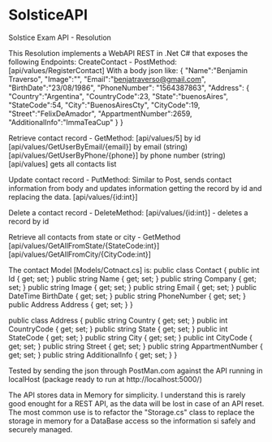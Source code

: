 # SolsticeAPI
Solstice Exam API - Resolution

This Resolution implements a WebAPI REST in .Net C# that exposes the following Endpoints:
CreateContact - PostMethod: [api/values/RegisterContact]
With a body json like:
{
"Name":"Benjamin Traverso",
"Image":"",
"Email":"benjatraverso@gmail.com",
"BirthDate":"23/08/1986",
"PhoneNumber": "1564387863",
"Address": {
	"Country":"Argentina",
	"CountryCode":23,
	"State":"buenosAires",
	"StateCode":54,
	"City":"BuenosAiresCty",
	"CityCode":19,
	"Street":"FelixDeAmador",
	"AppartmentNumber":2659,
	"AdditionalInfo":"ImmaTeaCup"
	}
}

Retrieve contact record - GetMethod: 
[api/values/5] by id
[api/values/GetUserByEmail/{email}] by email (string)
[api/values/GetUserByPhone/{phone}] by phone number (string)
[api/values] gets all contacts list

Update contact record - PutMethod:
Similar to Post, sends contact information from body and updates information getting the record by id and replacing the data.
[api/values/{id:int}]

Delete a contact record - DeleteMethod:
[api/values/{id:int}] - deletes a record by id

Retrieve all contacts from state or city - GetMethod
[api/values/GetAllFromState/{StateCode:int}] 
[api/values/GetAllFromCity/{CityCode:int}]

The contact Model [Models/Cotnact.cs] is:
public class Contact
{
    public int Id { get; set; }
    public string Name { get; set; }
    public string Company { get; set; }
    public string Image { get; set; }
    public string Email { get; set; }
    public DateTime BirthDate { get; set; }
    public string PhoneNumber { get; set; }
    public Address Address { get; set; }
}

public class Address
{
    public string Country { get; set; }
    public int CountryCode { get; set; }
    public string State { get; set; }
    public int StateCode { get; set; }
    public string City { get; set; }
    public int CityCode { get; set; }
    public string Street { get; set; }
    public string AppartmentNumber { get; set; }
    public string AdditionalInfo { get; set; }
}

Tested by sending the json through PostMan.com against the API running in localHost (package ready to run at http://localhost:5000/)

The API stores data in Memory for simplicity. I understand this is rarely good enought for a REST API, as the data will be lost in case of an API reset. The most common use is to refactor the "Storage.cs" class to replace the storage in memory for a DataBase access so the information si safely and securely managed.
